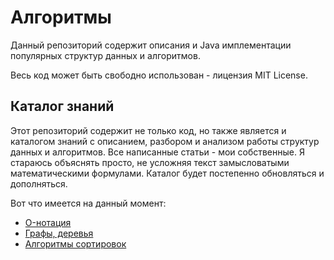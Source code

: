 # Алгоритмы

Данный репозиторий содержит описания и Java имплементации популярных структур данных и алгоритмов.

Весь код может быть свободно использован - лицензия MIT License.

## Каталог знаний

Этот репозиторий содержит не только код, но также является и каталогом знаний с описанием, разбором и анализом работы
структур данных и алгоритмов. Все написанные статьи - мои собственные. Я стараюсь объяснять просто, не усложняя текст
замысловатыми математическими формулами. Каталог будет постепенно обновляться и дополняться.

Вот что имеется на данный момент:

- [O-нотация](doc/O-notation.MD)
- [Графы, деревья](doc/Graphs&Trees.MD)
- [Алгоритмы сортировок](doc/Sort.MD)